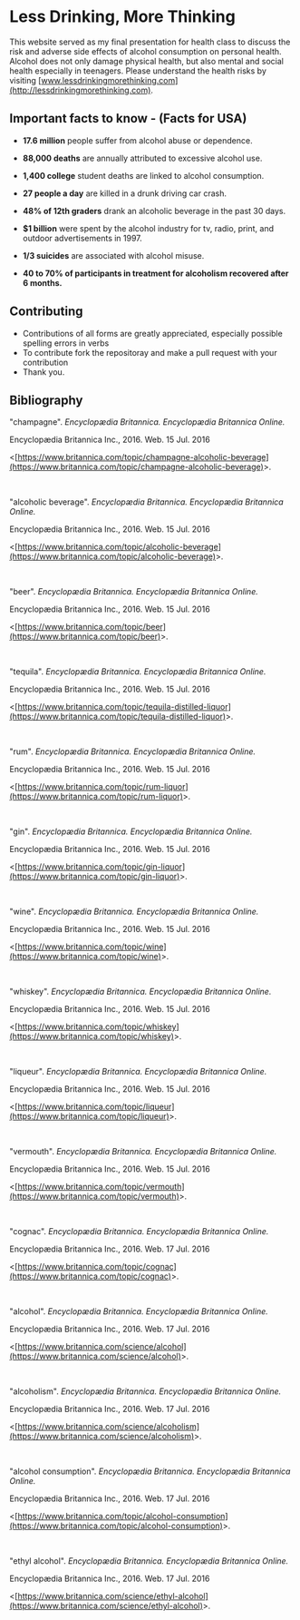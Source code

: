 # Less Drinking, More Thinking
This website served as my final presentation for health class to discuss the risk and adverse side effects of alcohol consumption on personal health. Alcohol does not only damage physical health, but also mental and social health especially in teenagers. Please understand the health risks by visiting [www.lessdrinkingmorethinking.com](http://lessdrinkingmorethinking.com).

## Important facts to know - (Facts for USA)
- **17.6 million** people suffer from alcohol abuse or dependence. 

- **88,000 deaths** are annually attributed to excessive alcohol use.

- **1,400 college** student deaths are linked to alcohol consumption. 

- **27 people a day** are killed in a drunk driving car crash. 

- **48% of 12th graders** drank an alcoholic beverage in the past 30 days. 

- **$1 billion** were spent by the alcohol industry for tv, radio, print, and outdoor advertisements in 1997.

- **1/3 suicides** are associated with alcohol misuse.

- **40 to 70% of participants in treatment for alcoholism recovered after 6 months.**

## Contributing
- Contributions of all forms are greatly appreciated, especially possible spelling errors in verbs
- To contribute fork the repositoray and make a pull request with your contribution
- Thank you.

## Bibliography
"champagne". _Encyclopædia
Britannica. Encyclopædia Britannica Online._

Encyclopædia Britannica Inc., 2016.
Web. 15 Jul. 2016

&lt;[https://www.britannica.com/topic/champagne-alcoholic-beverage](https://www.britannica.com/topic/champagne-alcoholic-beverage)&gt;.

 

"alcoholic beverage". _Encyclopædia Britannica. Encyclopædia Britannica Online._

Encyclopædia Britannica Inc., 2016.
Web. 15 Jul. 2016

&lt;[https://www.britannica.com/topic/alcoholic-beverage](https://www.britannica.com/topic/alcoholic-beverage)&gt;.

 

"beer". _Encyclopædia
Britannica. Encyclopædia Britannica Online._

Encyclopædia Britannica Inc., 2016.
Web. 15 Jul. 2016

&lt;[https://www.britannica.com/topic/beer](https://www.britannica.com/topic/beer)&gt;.

 

"tequila". _Encyclopædia
Britannica. Encyclopædia Britannica Online._

Encyclopædia Britannica Inc., 2016.
Web. 15 Jul. 2016

&lt;[https://www.britannica.com/topic/tequila-distilled-liquor](https://www.britannica.com/topic/tequila-distilled-liquor)&gt;.

 

"rum". _Encyclopædia
Britannica. Encyclopædia Britannica Online._

Encyclopædia Britannica Inc., 2016.
Web. 15 Jul. 2016

&lt;[https://www.britannica.com/topic/rum-liquor](https://www.britannica.com/topic/rum-liquor)&gt;.

 

"gin". _Encyclopædia
Britannica. Encyclopædia Britannica Online._

Encyclopædia Britannica Inc., 2016.
Web. 15 Jul. 2016

&lt;[https://www.britannica.com/topic/gin-liquor](https://www.britannica.com/topic/gin-liquor)&gt;.

 

"wine". _Encyclopædia
Britannica. Encyclopædia Britannica Online._

Encyclopædia Britannica Inc., 2016.
Web. 15 Jul. 2016

&lt;[https://www.britannica.com/topic/wine](https://www.britannica.com/topic/wine)&gt;.

 

"whiskey". _Encyclopædia
Britannica. Encyclopædia Britannica Online._

Encyclopædia Britannica Inc., 2016.
Web. 15 Jul. 2016

&lt;[https://www.britannica.com/topic/whiskey](https://www.britannica.com/topic/whiskey)&gt;.

 

"liqueur". _Encyclopædia
Britannica. Encyclopædia Britannica Online._

Encyclopædia Britannica Inc., 2016.
Web. 15 Jul. 2016

&lt;[https://www.britannica.com/topic/liqueur](https://www.britannica.com/topic/liqueur)&gt;.

 

"vermouth". _Encyclopædia
Britannica. Encyclopædia Britannica Online._

Encyclopædia Britannica Inc., 2016.
Web. 15 Jul. 2016

&lt;[https://www.britannica.com/topic/vermouth](https://www.britannica.com/topic/vermouth)&gt;.

 

"cognac". _Encyclopædia Britannica. Encyclopædia Britannica Online._

Encyclopædia
Britannica Inc., 2016. Web. 17 Jul. 2016

&lt;[https://www.britannica.com/topic/cognac](https://www.britannica.com/topic/cognac)&gt;.

 

"alcohol". _Encyclopædia Britannica. Encyclopædia
Britannica Online._

Encyclopædia
Britannica Inc., 2016. Web. 17 Jul. 2016

&lt;[https://www.britannica.com/science/alcohol](https://www.britannica.com/science/alcohol)&gt;.

 

"alcoholism".
_Encyclopædia Britannica. Encyclopædia
Britannica Online._

Encyclopædia
Britannica Inc., 2016. Web. 17 Jul. 2016

&lt;[https://www.britannica.com/science/alcoholism](https://www.britannica.com/science/alcoholism)&gt;.

 

"alcohol
consumption". _Encyclopædia
Britannica. Encyclopædia Britannica Online._

Encyclopædia
Britannica Inc., 2016. Web. 17 Jul. 2016

&lt;[https://www.britannica.com/topic/alcohol-consumption](https://www.britannica.com/topic/alcohol-consumption)&gt;.

 

"ethyl alcohol". _Encyclopædia Britannica. Encyclopædia
Britannica Online._

Encyclopædia
Britannica Inc., 2016. Web. 17 Jul. 2016

&lt;[https://www.britannica.com/science/ethyl-alcohol](https://www.britannica.com/science/ethyl-alcohol)&gt;.
